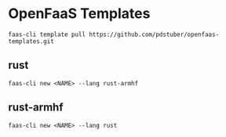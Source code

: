 # OpenFaaS Templates 
```
faas-cli template pull https://github.com/pdstuber/openfaas-templates.git
```

## rust
```
faas-cli new <NAME> --lang rust-armhf 

```

## rust-armhf
```
faas-cli new <NAME> --lang rust
```
